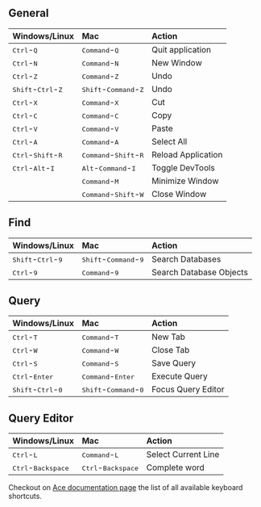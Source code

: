 ## General

| Windows/Linux                  | Mac                            | Action                         |
|:-------------------------------|:-------------------------------|:-------------------------------|
| <kbd>Ctrl</kbd>-<kbd>Q</kbd> | <kbd>Command</kbd>-<kbd>Q</kbd> | Quit application |
| <kbd>Ctrl</kbd>-<kbd>N</kbd> | <kbd>Command</kbd>-<kbd>N</kbd> | New Window |
| <kbd>Ctrl</kbd>-<kbd>Z</kbd> | <kbd>Command</kbd>-<kbd>Z</kbd> | Undo |
| <kbd>Shift</kbd>-<kbd>Ctrl</kbd>-<kbd>Z</kbd> | <kbd>Shift</kbd>-<kbd>Command</kbd>-<kbd>Z</kbd> | Undo |
| <kbd>Ctrl</kbd>-<kbd>X</kbd> | <kbd>Command</kbd>-<kbd>X</kbd> | Cut |
| <kbd>Ctrl</kbd>-<kbd>C</kbd> | <kbd>Command</kbd>-<kbd>C</kbd> | Copy |
| <kbd>Ctrl</kbd>-<kbd>V</kbd> | <kbd>Command</kbd>-<kbd>V</kbd> | Paste |
| <kbd>Ctrl</kbd>-<kbd>A</kbd> | <kbd>Command</kbd>-<kbd>A</kbd> | Select All |
| <kbd>Ctrl</kbd>-<kbd>Shift</kbd>-<kbd>R</kbd> | <kbd>Command</kbd>-<kbd>Shift</kbd>-<kbd>R</kbd> | Reload Application |
| <kbd>Ctrl</kbd>-<kbd>Alt</kbd>-<kbd>I</kbd> | <kbd>Alt</kbd>-<kbd>Command</kbd>-<kbd>I</kbd> | Toggle DevTools |
| | <kbd>Command</kbd>-<kbd>M</kbd> | Minimize Window |
| | <kbd>Command</kbd>-<kbd>Shift</kbd>-<kbd>W</kbd> | Close Window |

## Find

| Windows/Linux                  | Mac                            | Action                         |
|:-------------------------------|:-------------------------------|:-------------------------------|
| <kbd>Shift</kbd>-<kbd>Ctrl</kbd>-<kbd>9</kbd> | <kbd>Shift</kbd>-<kbd>Command</kbd>-<kbd>9</kbd> | Search Databases |
| <kbd>Ctrl</kbd>-<kbd>9</kbd> | <kbd>Command</kbd>-<kbd>9</kbd> | Search Database Objects |

## Query

| Windows/Linux                  | Mac                            | Action                         |
|:-------------------------------|:-------------------------------|:-------------------------------|
| <kbd>Ctrl</kbd>-<kbd>T</kbd> | <kbd>Command</kbd>-<kbd>T</kbd> | New Tab |
| <kbd>Ctrl</kbd>-<kbd>W</kbd> | <kbd>Command</kbd>-<kbd>W</kbd> | Close Tab |
| <kbd>Ctrl</kbd>-<kbd>S</kbd> | <kbd>Command</kbd>-<kbd>S</kbd> | Save Query |
| <kbd>Ctrl</kbd>-<kbd>Enter</kbd> | <kbd>Command</kbd>-<kbd>Enter</kbd> | Execute Query |
| <kbd>Shift</kbd>-<kbd>Ctrl</kbd>-<kbd>0</kbd> | <kbd>Shift</kbd>-<kbd>Command</kbd>-<kbd>0</kbd> | Focus Query Editor |


## Query Editor

| Windows/Linux                  | Mac                            | Action                         |
|:-------------------------------|:-------------------------------|:-------------------------------|
| <kbd>Ctrl</kbd>-<kbd>L</kbd> | <kbd>Command</kbd>-<kbd>L</kbd> | Select Current Line |
| <kbd>Ctrl</kbd>-<kbd>Backspace</kbd> | <kbd>Ctrl</kbd>-<kbd>Backspace</kbd> | Complete word |

Checkout on [Ace documentation page](https://github.com/ajaxorg/ace/wiki/Default-Keyboard-Shortcuts) the list of all available keyboard shortcuts.
